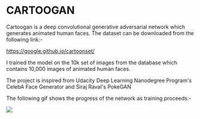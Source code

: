 # CARTOOGAN

Cartoogan is a deep convolutional generative adversarial network which generates animated human faces. The dataset can be downloaded from the following link:-

https://google.github.io/cartoonset/

I trained the model on the 10k set of images from the database which contains 10,000 images of animated human faces.

The project is inspired from Udacity Deep Learning Nanodegree Program's CelebA Face Generator and Siraj Raval's PokeGAN

The following gif shows the progress of the network as training proceeds:-

![](iterations.gif)
